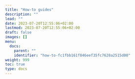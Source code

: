 ```yaml
---
title: "How-to guides"
description: ""
lead: ""
date: 2023-07-20T12:55:06+02:00
lastmod: 2023-07-20T12:55:06+02:00
draft: false
images: []
menu:
  docs:
    parent: ""
    identifier: "how-to-fc1fbb161f846eef35fc7628a2515d00"
weight: 999
toc: true
type: docs
---
```

